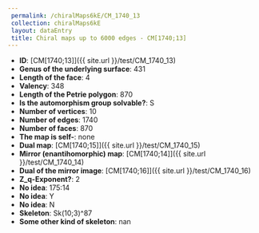 ```yaml
--- 
 permalink: /chiralMaps6kE/CM_1740_13 
 collection: chiralMaps6kE
 layout: dataEntry
 title: Chiral maps up to 6000 edges - CM[1740;13]
---
```


- **ID**: [CM[1740;13]]({{ site.url }}/test/CM_1740_13)
- **Genus of the underlying surface**: 431
- **Length of the face**: 4
- **Valency**: 348
- **Length of the Petrie polygon**: 870
- **Is the automorphism group solvable?**: S
- **Number of vertices**: 10
- **Number of edges**: 1740
- **Number of faces**: 870
- **The map is self-**: none
- **Dual map**: [CM[1740;15]]({{ site.url }}/test/CM_1740_15)
- **Mirror (enantihomorphic) map**: [CM[1740;14]]({{ site.url }}/test/CM_1740_14)
- **Dual of the mirror image**: [CM[1740;16]]({{ site.url }}/test/CM_1740_16)
- **Z_q-Exponent?**: 2
- **No idea**:  175:14
- **No idea**: Y
- **No idea**: N
- **Skeleton**: Sk(10;3)^87
- **Some other kind of skeleton**: nan
